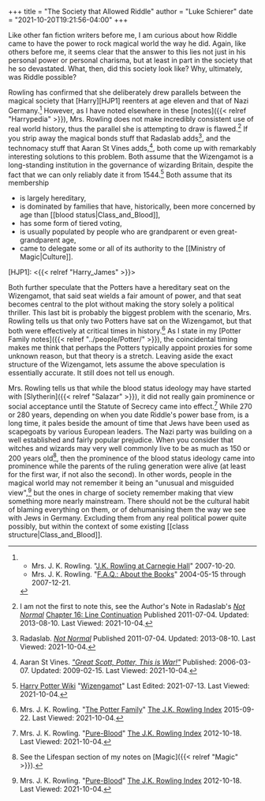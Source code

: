 +++
title = "The Society that Allowed Riddle"
author = "Luke Schierer"
date = "2021-10-20T19:21:56-04:00"
+++

Like other fan fiction writers before me, I am curious about how Riddle came to
have the power to rock magical world the way he did.  Again, like others before
me, it seems clear that the answer to this lies not just in his personal power
or personal charisma, but at least in part in the society that he so devastated.
What, then, did this society look like?  Why, ultimately, was Riddle possible?

Rowling has confirmed that she deliberately drew parallels between the magical
society that [Harry][HJP1] reenters at age eleven and that of Nazi
Germany.[^211004-1] However, as I have noted elsewhere in these
[notes]({{< relref "Harrypedia" >}}), Mrs. Rowling does not make incredibly
consistent use of real world history, thus the parallel she is attempting to
draw is flawed.[^211004-2]  If you strip away the magical bonds stuff that
Radaslab adds[^211004-3], and the technomacy stuff that Aaran St Vines
adds,[^211004-4], both come up with remarkably interesting solutions to this
problem.  Both assume that the Wizengamot is a long-standing institution in the
governance of wizarding Britain, despite the fact that we can only reliably date
it from 1544.[^211004-5]  Both assume that its membership

 * is largely hereditary, 
 * is dominated by families that have, historically, been more concerned
   by age than [[blood status|Class_and_Blood]], 
 * has some form of tiered voting,
 * is usually populated by people who are grandparent or even great-grandparent
   age,
 * came to delegate some or all of its authority to the [[Ministry of
   Magic|Culture]]. 

[HJP1]: <{{< relref "Harry_James" >}}>

Both further speculate that the Potters have a hereditary seat on the
Wizengamot, that said seat wields a fair amount of power, and that seat becomes
central to the plot without making the story solely a political thriller.  This
last bit is probably the biggest problem with the scenario, Mrs. Rowling tells us
that only two Potters have sat on the Wizengamot, but that both were effectively
at critical times in history.[^211004-6]  As I state in my [Potter
Family notes]({{< relref "../people/Potter/" >}}), the coincidental timing
makes me think that perhaps the Potters typically appoint proxies for some
unknown reason, but that theory is a stretch.  Leaving aside the exact
structure of the Wizengamot, lets assume the above speculation is essentially
accurate.  It still does not tell us enough. 

Mrs. Rowling tells us that while the blood status ideology may have started with
[Slytherin]({{< relref "Salazar" >}}), it did not really gain prominence or social
acceptance until the Statute of Secrecy came into effect.[^211004-7]  While 270
or 280 years, depending on when you date Riddle's power base from, is a long
time, it pales beside the amount of time that Jews have been used as scapegoats
by various European leaders.  The Nazi party was building on a well established
and fairly popular prejudice.  When you consider that witches and wizards may
very well commonly live to be as much as 150 or 200 years old[^211004-8], then
the prominence of the blood status ideology came into prominence while the
parents of the ruling generation were alive (at least for the first war, if not
also the second).  In other words, people in the magical world may not remember
it being an "unusual and misguided view",[^211004-9] but the ones in charge of
society remember making that view something more nearly mainstream.  There
should not be the cultural habit of blaming everything on them, or of
dehumanising them the way we see with Jews in Germany.  Excluding them from any
real political power quite possibly, but within the context of some existing
[[class structure|Class_and_Blood]].  

[^211004-9]: Mrs. J. K. Rowling.
    "[Pure-Blood](https://www.rowlingindex.org/work/pmpbl/)"
    [The J.K. Rowling Index](https://www.rowlingindex.org/)
    2012-10-18. Last Viewed: 2021-10-04. 

[^211004-8]: See the Lifespan section of my notes on [Magic]({{< relref "Magic" >}}). 

[^211004-1]: 
    * Mrs. J. K. Rowling.
      "[J.K. Rowling at Carnegie
      Hall](http://www.the-leaky-cauldron.org/2007/10/20/j-k-rowling-at-carnegie-hall-reveals-dumbledore-is-gay-neville-marries-hannah-abbott-and-scores-more/)"
      2007-10-20. 
    * Mrs. J. K. Rowling. 
      "[F.A.Q.: About the Books](https://www.rowlingindex.org/work/faq1web/)"
      2004-05-15 through 2007-12-21. 

[^211004-2]: I am not the first to note this, see the Author's Note in
    Radaslab's _[Not Normal][RNN1]_ [Chapter 16: Line Continuation][RNN1_16]
    Published 2011-07-04. Updated: 2013-08-10. Last Viewed: 2021-10-04. 

[RNN1]: https://www.fanfiction.net/s/7144149

[RNN2]: https://www.fanfiction.net/s/7144149

[RNN1_16]: https://www.fanfiction.net/s/7144149/16/Not-Normal

[^211004-3]: Radaslab.
    _[Not Normal][RNN2]_
    Published 2011-07-04. Updated: 2013-08-10. Last Viewed: 2021-10-04.

[^211004-4]: Aaran St Vines.
    _["Great Scott, Potter, This is
    War!"](https://aaran-st-vines.nsns.fanficauthors.net/Great_Scott_Potter_This_is_War/)_
    Published: 2006-03-07. Updated: 2009-02-15. Last Viewed: 2021-10-04. 

[^211004-5]: [Harry Potter Wiki](https://harrypotter.fandom.com/wiki)
    "[Wizengamot](https://harrypotter.fandom.com/wiki/Wizengamot)"
    Last Edited: 2021-07-13. Last Viewed: 2021-10-04. 

[^211004-6]: Mrs. J. K. Rowling.
    "[The Potter Family](https://www.rowlingindex.org/work/pmpfam/)"
    [The J.K. Rowling Index](https://www.rowlingindex.org/)
    2015-09-22. Last Viewed: 2021-10-04. 

[^211004-7]: Mrs. J. K. Rowling.
    "[Pure-Blood](https://www.rowlingindex.org/work/pmpbl/)"
    [The J.K. Rowling Index](https://www.rowlingindex.org/)
    2012-10-18. Last Viewed: 2021-10-04. 

